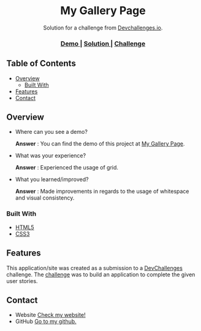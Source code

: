 <!-- Please update value in the {}  -->

<h1 align="center">My Gallery Page</h1>

<div align="center">
   Solution for a challenge from  <a href="http://devchallenges.io" target="_blank">Devchallenges.io</a>.
</div>

<div align="center">
  <h3>
    <a href="https://rajtanu1.github.io/My-Gallery-Page-devChallenges">
      Demo
    </a>
    <span> | </span>
    <a href="https://devchallenges.io/solutions/Im9m0PUHZ18GgSjhNWLh">
      Solution
    </a>
    <span> | </span>
    <a href="https://devchallenges.io/challenges/gcbWLxG6wdennelX7b8I">
      Challenge
    </a>
  </h3>
</div>

<!-- TABLE OF CONTENTS -->

## Table of Contents

- [Overview](#overview)
  - [Built With](#built-with)
- [Features](#features)
- [Contact](#contact)

<!-- OVERVIEW -->

## Overview

- Where can you see a demo?
 
  **Answer** : You can find the demo of this project at [My Gallery Page](https://rajtanu1.github.io/My-Gallery-Page-devChallenges).

- What was your experience?
 
  **Answer** : Experienced the usage of grid.

- What you learned/improved?
  
  **Answer** : Made improvements in regards to the usage of whitespace and visual consistency.

### Built With

<!-- This section should list technologies that you built your project using. Here are a few examples.-->

- [HTML5](https://html5.org/)
- [CSS3](https://css3.com/)

## Features

<!-- List the features of your application or follow the template. Don't share the figma file here :) -->

This application/site was created as a submission to a [DevChallenges](https://devchallenges.io/challenges) challenge. The [challenge](https://devchallenges.io/challenges/gcbWLxG6wdennelX7b8I) was to build an application to complete the given user stories.

## Contact

- Website [Check my website!](https://rajtanuchakravarty.onrender.com)
- GitHub [Go to my github.](https://github.com/Rajtanu1)


